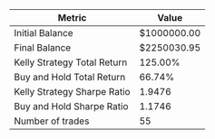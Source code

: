 | Metric | Value |
| --- | --- |
| Initial Balance | $1000000.00 |
| Final Balance | $2250030.95 |
| Kelly Strategy Total Return | 125.00% |
| Buy and Hold Total Return | 66.74% |
| Kelly Strategy Sharpe Ratio | 1.9476 |
| Buy and Hold Sharpe Ratio | 1.1746 |
| Number of trades | 55 |
